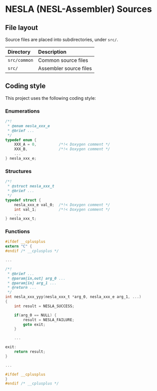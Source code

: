 # NESLA (NESL-Assembler) Sources

## File layout

Source files are placed into subdirectories, under `src/`.

|Directory   |Description           |
|:-----------|:---------------------|
|`src/common`|Common source files   |
|`src/`      |Assembler source files|

## Coding style

This project uses the following coding style:

### Enumerations

```c
/*!
 * @enum nesla_xxx_e
 * @brief ...
 */
typedef enum {
    XXX_A = 0,          /*!< Doxygen comment */
    XXX_B,              /*!< Doxygen comment */
    ...
} nesla_xxx_e;
```

### Structures

```c
/*!
 * @struct nesla_xxx_t
 * @brief ...
 */
typedef struct {
    nesla_xxx_e val_0;  /*!< Doxygen comment */
    int val_1;          /*!< Doxygen comment */
    ...
} nesla_xxx_t;
```

### Functions

```c
#ifdef __cplusplus
extern "C" {
#endif /* __cplusplus */

...

/*!
 * @brief ...
 * @param[in,out] arg_0 ...
 * @param[in] arg_1 ...
 * @return ...
 */
int nesla_xxx_yyy(nesla_xxx_t *arg_0, nesla_xxx_e arg_1, ...)
{
    int result = NESLA_SUCCESS;

    if(arg_0 == NULL) {
        result = NESLA_FAILURE;
        goto exit;
    }

    ...

exit:
    return result;
}

...

#ifdef __cplusplus
}
#endif /* __cplusplus */
```
